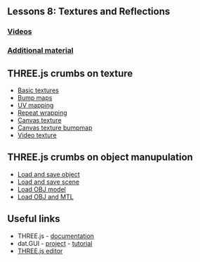 ## Lessons 8: Textures and Reflections
    
### [Videos](https://www.udacity.com/course/viewer#!/c-cs291/l-124106595)
### [Additional material](https://www.udacity.com/wiki/cs291#lesson-8-textures-and-reflections)

## THREE.js crumbs on texture

* [Basic textures](https://github.com/cvdlab/threejs-crumbs/blob/master/examples/example42.html)
* [Bump maps](https://github.com/cvdlab/threejs-crumbs/blob/master/examples/example43.html)
* [UV mapping](https://github.com/cvdlab/threejs-crumbs/blob/master/examples/example44.html)
* [Repeat wrapping](https://github.com/cvdlab/threejs-crumbs/blob/master/examples/example45.html)
* [Canvas texture](https://github.com/cvdlab/threejs-crumbs/blob/master/examples/example46.html)
* [Canvas texture bumpmap](https://github.com/cvdlab/threejs-crumbs/blob/master/examples/example47.html)
* [Video texture](https://github.com/cvdlab/threejs-crumbs/blob/master/examples/example48.html)

## THREE.js crumbs on object manupulation

* [Load and save object](https://github.com/cvdlab/threejs-crumbs/blob/master/examples/example31.html)
* [Load and save scene](https://github.com/cvdlab/threejs-crumbs/blob/master/examples/example32.html)
* [Load OBJ model](https://github.com/cvdlab/threejs-crumbs/blob/master/examples/example33.html)
* [Load OBJ and MTL](https://github.com/cvdlab/threejs-crumbs/blob/master/examples/example34.html)

## Useful links

* THREE.js - [documentation](http://threejs.org/docs/)
* dat.GUI - [project](https://code.google.com/p/dat-gui/) -  [tutorial](http://workshop.chromeexperiments.com/examples/gui/#1--Basic-Usage)
* [THREE.js editor](http://threejs.org/editor/)
